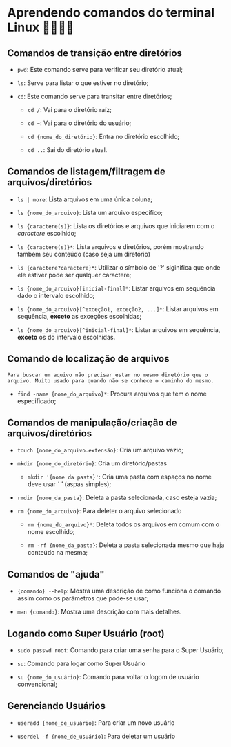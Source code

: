# Aprendendo comandos do terminal Linux 👨🏿‍💻🐧

## Comandos de transição entre diretórios

- `pwd`: Este comando serve para verificar seu diretório atual;

- `ls`: Serve para listar o que estiver no diretório;

- `cd`: Este comando serve para transitar entre diretórios;
    - `cd /`: Vai para o diretório raíz;

    - `cd ~`: Vai para o diretório do usuário;

    - `cd {nome_do_diretório}`: Entra no diretório escolhido;

    - `cd ..`: Sai do diretório atual.


## Comandos de listagem/filtragem de arquivos/diretórios

- `ls | more`: Lista arquivos em uma única coluna;

- `ls {nome_do_arquivo}`: Lista um arquivo específico;

- `ls {caractere(s)}`: Lista os diretórios e arquivos que iniciarem com o _caractere_ escolhido;

- `ls {caractere(s)}*`: Lista arquivos e diretórios, porém mostrando também seu conteúdo (caso seja um diretório)

- `ls {caractere?caractere}*`: Utilizar o símbolo de '?' siginifica que onde ele estiver pode ser qualquer caractere;

- `ls {nome_do_arquivo}[inicial-final]*`: Listar arquivos em sequência dado o intervalo escolhido;

- `ls {nome_do_arquivo}[^exceção1, exceção2, ...]*`: Listar arquivos em sequência, **exceto** as exceções escolhidas;

- `ls {nome_do_arquivo}[^inicial-final]*`: Listar arquivos em sequência, **exceto** os do intervalo escolhidas.


## Comando de localização de arquivos
    Para buscar um aquivo não precisar estar no mesmo diretório que o arquivo. Muito usado para quando não se conhece o caminho do mesmo.

- `find -name {nome_do_arquivo}*`: Procura arquivos que tem o nome especificado;

## Comandos de manipulação/criação de arquivos/diretórios

- `touch {nome_do_arquivo.extensão}`: Cria um arquivo vazio;

- `mkdir {nome_do_diretório}`: Cria um diretório/pastas
    - `mkdir '{nome da pasta}'`: Cria uma pasta com espaços no nome deve usar _' '_ (aspas simples);

- `rmdir {nome_da_pasta}`: Deleta a pasta selecionada, caso esteja vazia;

- `rm {nome_do_arquivo}`: Para deleter o arquivo selecionado
    - `rm {nome_do_arquivo}*`: Deleta todos os arquivos em comum com o nome escolhido;

    - `rm -rf {nome_da_pasta}`: Deleta a pasta selecionada mesmo que haja conteúdo na mesma;

## Comandos de "ajuda"

- `{comando} --help`: Mostra uma descrição de como funciona o comando assim como os parâmetros que pode-se usar;

- `man {comando}`: Mostra uma descrição com mais detalhes.

## Logando como Super Usuário (root)

- `sudo passwd root`: Comando para criar uma senha para o Super Usuário;

- `su`: Comando para logar como Super Usuário

- `su {nome_do_usuário}`: Comando para voltar o logom de usuário convencional;

## Gerenciando Usuários

- `useradd {nome_de_usuário}`: Para criar um novo usuário

- `userdel -f {nome_de_usuário}`: Para deletar um usuário